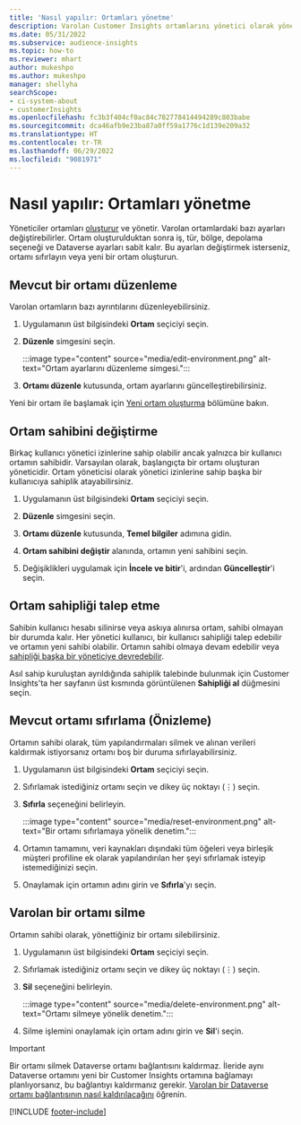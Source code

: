 ```yaml
---
title: 'Nasıl yapılır: Ortamları yönetme'
description: Varolan Customer Insights ortamlarını yönetici olarak yönetmeyi öğrenin.
ms.date: 05/31/2022
ms.subservice: audience-insights
ms.topic: how-to
ms.reviewer: mhart
author: mukeshpo
ms.author: mukeshpo
manager: shellyha
searchScope:
- ci-system-about
- customerInsights
ms.openlocfilehash: fc3b3f404cf0ac84c782778414494289c803babe
ms.sourcegitcommit: dca46afb9e23ba87a0ff59a1776c1d139e209a32
ms.translationtype: HT
ms.contentlocale: tr-TR
ms.lasthandoff: 06/29/2022
ms.locfileid: "9081971"
---
```

# <a name="how-to-manage-environments"></a>Nasıl yapılır: Ortamları yönetme

Yöneticiler ortamları [oluşturur](create-environment.md) ve yönetir. Varolan ortamlardaki bazı ayarları değiştirebilirler. Ortam oluşturulduktan sonra iş, tür, bölge, depolama seçeneği ve Dataverse ayarları sabit kalır. Bu ayarları değiştirmek isterseniz, ortamı sıfırlayın veya yeni bir ortam oluşturun.

## <a name="edit-an-existing-environment"></a>Mevcut bir ortamı düzenleme

Varolan ortamların bazı ayrıntılarını düzenleyebilirsiniz.

1. Uygulamanın üst bilgisindeki **Ortam** seçiciyi seçin.

1. **Düzenle** simgesini seçin.

   :::image type="content" source="media/edit-environment.png" alt-text="Ortam ayarlarını düzenleme simgesi.":::

1. **Ortamı düzenle** kutusunda, ortam ayarlarını güncelleştirebilirsiniz.

Yeni bir ortam ile başlamak için [Yeni ortam oluşturma](create-environment.md) bölümüne bakın.

## <a name="change-the-owner-of-an-environment"></a>Ortam sahibini değiştirme

Birkaç kullanıcı yönetici izinlerine sahip olabilir ancak yalnızca bir kullanıcı ortamın sahibidir. Varsayılan olarak, başlangıçta bir ortamı oluşturan yöneticidir. Ortam yöneticisi olarak yönetici izinlerine sahip başka bir kullanıcıya sahiplik atayabilirsiniz.

1. Uygulamanın üst bilgisindeki **Ortam** seçiciyi seçin.

1. **Düzenle** simgesini seçin.

1. **Ortamı düzenle** kutusunda, **Temel bilgiler** adımına gidin.

1. **Ortam sahibini değiştir** alanında, ortamın yeni sahibini seçin.  

1. Değişiklikleri uygulamak için **İncele ve bitir**'i, ardından **Güncelleştir**'i seçin.

## <a name="claim-ownership-of-an-environment"></a>Ortam sahipliği talep etme

Sahibin kullanıcı hesabı silinirse veya askıya alınırsa ortam, sahibi olmayan bir durumda kalır. Her yönetici kullanıcı, bir kullanıcı sahipliği talep edebilir ve ortamın yeni sahibi olabilir. Ortamın sahibi olmaya devam edebilir veya [sahipliği başka bir yöneticiye devredebilir](#change-the-owner-of-an-environment).

Asıl sahip kuruluştan ayrıldığında sahiplik talebinde bulunmak için Customer Insights'ta her sayfanın üst kısmında görüntülenen **Sahipliği al** düğmesini seçin.

## <a name="reset-an-existing-environment-preview"></a>Mevcut ortamı sıfırlama (Önizleme)

Ortamın sahibi olarak, tüm yapılandırmaları silmek ve alınan verileri kaldırmak istiyorsanız ortamı boş bir duruma sıfırlayabilirsiniz.

1. Uygulamanın üst bilgisindeki **Ortam** seçiciyi seçin.

1. Sıfırlamak istediğiniz ortamı seçin ve dikey üç noktayı (&vellip;) seçin.

1. **Sıfırla** seçeneğini belirleyin.

   :::image type="content" source="media/reset-environment.png" alt-text="Bir ortamı sıfırlamaya yönelik denetim.":::

1. Ortamın tamamını, veri kaynakları dışındaki tüm öğeleri veya birleşik müşteri profiline ek olarak yapılandırılan her şeyi sıfırlamak isteyip istemediğinizi seçin.

1. Onaylamak için ortamın adını girin ve **Sıfırla**'yı seçin.

## <a name="delete-an-existing-environment"></a>Varolan bir ortamı silme

Ortamın sahibi olarak, yönettiğiniz bir ortamı silebilirsiniz.

1. Uygulamanın üst bilgisindeki **Ortam** seçiciyi seçin.

1. Sıfırlamak istediğiniz ortamı seçin ve dikey üç noktayı (&vellip;) seçin. 

1. **Sil** seçeneğini belirleyin.

   :::image type="content" source="media/delete-environment.png" alt-text="Ortamı silmeye yönelik denetim.":::

1. Silme işlemini onaylamak için ortam adını girin ve **Sil**'i seçin.

> [!IMPORTANT]
> Bir ortamı silmek Dataverse ortamı bağlantısını kaldırmaz. İleride aynı Dataverse ortamını yeni bir Customer Insights ortamına bağlamayı planlıyorsanız, bu bağlantıyı kaldırmanız gerekir. [Varolan bir Dataverse ortamı bağlantısının nasıl kaldırılacağını](customer-insights-dataverse.md#remove-an-existing-connection-to-a-dataverse-environment) öğrenin.

[!INCLUDE [footer-include](includes/footer-banner.md)]
